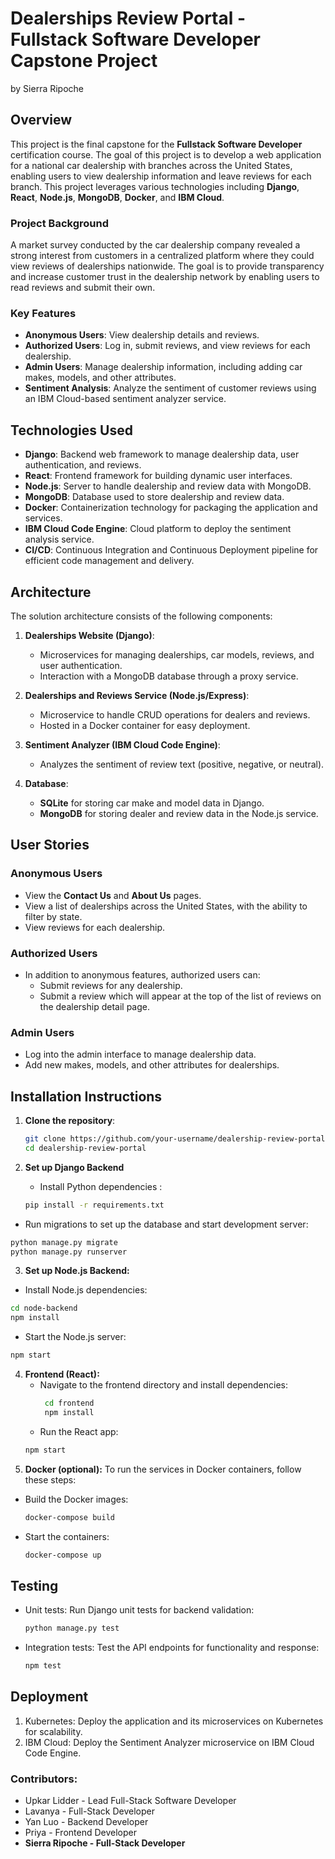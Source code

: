 # Dealerships Review Portal - Fullstack Software Developer Capstone Project
by Sierra Ripoche

## Overview

This project is the final capstone for the **Fullstack Software Developer** certification course. The goal of this project is to develop a web application for a national car dealership with branches across the United States, enabling users to view dealership information and leave reviews for each branch. This project leverages various technologies including **Django**, **React**, **Node.js**, **MongoDB**, **Docker**, and **IBM Cloud**.

### Project Background

A market survey conducted by the car dealership company revealed a strong interest from customers in a centralized platform where they could view reviews of dealerships nationwide. The goal is to provide transparency and increase customer trust in the dealership network by enabling users to read reviews and submit their own.

### Key Features

- **Anonymous Users**: View dealership details and reviews.
- **Authorized Users**: Log in, submit reviews, and view reviews for each dealership.
- **Admin Users**: Manage dealership information, including adding car makes, models, and other attributes.
- **Sentiment Analysis**: Analyze the sentiment of customer reviews using an IBM Cloud-based sentiment analyzer service.

## Technologies Used

- **Django**: Backend web framework to manage dealership data, user authentication, and reviews.
- **React**: Frontend framework for building dynamic user interfaces.
- **Node.js**: Server to handle dealership and review data with MongoDB.
- **MongoDB**: Database used to store dealership and review data.
- **Docker**: Containerization technology for packaging the application and services.
- **IBM Cloud Code Engine**: Cloud platform to deploy the sentiment analysis service.
- **CI/CD**: Continuous Integration and Continuous Deployment pipeline for efficient code management and delivery.

## Architecture

The solution architecture consists of the following components:

1. **Dealerships Website (Django)**:
   - Microservices for managing dealerships, car models, reviews, and user authentication.
   - Interaction with a MongoDB database through a proxy service.

2. **Dealerships and Reviews Service (Node.js/Express)**:
   - Microservice to handle CRUD operations for dealers and reviews.
   - Hosted in a Docker container for easy deployment.

3. **Sentiment Analyzer (IBM Cloud Code Engine)**:
   - Analyzes the sentiment of review text (positive, negative, or neutral).

4. **Database**:
   - **SQLite** for storing car make and model data in Django.
   - **MongoDB** for storing dealer and review data in the Node.js service.

## User Stories

### Anonymous Users
- View the **Contact Us** and **About Us** pages.
- View a list of dealerships across the United States, with the ability to filter by state.
- View reviews for each dealership.

### Authorized Users
- In addition to anonymous features, authorized users can:
  - Submit reviews for any dealership.
  - Submit a review which will appear at the top of the list of reviews on the dealership detail page.

### Admin Users
- Log into the admin interface to manage dealership data.
- Add new makes, models, and other attributes for dealerships.

## Installation Instructions

1. **Clone the repository**:

   ```bash
   git clone https://github.com/your-username/dealership-review-portal.git
   cd dealership-review-portal
   ```
2. **Set up Django Backend**
   - Install Python dependencies :
   ```bash
   pip install -r requirements.txt
   ```
  - Run migrations to set up the database and start development server:
  ```bash
  python manage.py migrate
  python manage.py runserver
  ```
3. **Set up Node.js Backend:**
  - Install Node.js dependencies:
  ```bash
  cd node-backend
  npm install
  ```
  - Start the Node.js server:
  ```bash
  npm start
  ```
4. **Frontend (React):**
   - Navigate to the frontend directory and install dependencies:
     ```bash
      cd frontend
      npm install
      ```
   - Run the React app:
    ```bash
    npm start
    ```
6. **Docker (optional):**
To run the services in Docker containers, follow these steps:
- Build the Docker images:
    ```bash
    docker-compose build
    ```
- Start the containers:
    ```bash
    docker-compose up
    ```

## Testing
- Unit tests: Run Django unit tests for backend validation:
  ```bash
  python manage.py test
  ```
- Integration tests: Test the API endpoints for functionality and response:
  ```bash
  npm test
  ```

## Deployment 
1. Kubernetes: Deploy the application and its microservices on Kubernetes for scalability.
2. IBM Cloud: Deploy the Sentiment Analyzer microservice on IBM Cloud Code Engine.

### Contributors: 
- Upkar Lidder - Lead Full-Stack Software Developer
- Lavanya - Full-Stack Developer
- Yan Luo - Backend Developer
- Priya - Frontend Developer
- **Sierra Ripoche - Full-Stack Developer**

